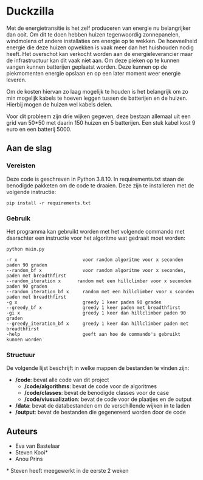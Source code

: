 # Duckzilla

Met de energietransitie is het zelf produceren van energie nu belangrijker dan ooit. Om dit te doen hebben huizen tegenwoordig zonnepanelen, windmolens of andere installaties om energie op te wekken. De hoeveelheid energie die deze huizen opwekken is vaak meer dan het huishouden nodig heeft. Het overschot kan verkocht worden aan de energieleverancier maar de infrastructuur kan dit vaak niet aan. Om deze pieken op te kunnen vangen kunnen batterijen geplaatst worden. Deze kunnen op de piekmomenten energie opslaan en op een later moment weer energie leveren. 

Om de kosten hiervan zo laag mogelijk te houden is het belangrijk om zo min mogelijk kabels te hoeven leggen tussen de batterijen en de huizen. Hierbij mogen de huizen wel kabels delen. 

Voor dit probleem zijn drie wijken gegeven, deze bestaan allemaal uit een grid van 50*50 met daarin 150 huizen en 5 batterijen. Een stuk kabel kost 9 euro en een batterij 5000.

## Aan de slag

### Vereisten

Deze code is geschreven in Python 3.8.10. In requirements.txt staan de benodigde pakketen om de code te draaien. Deze zijn te installeren met de volgende instructie: 

    pip install -r requirements.txt

### Gebruik

Het programma kan gebruikt worden met het volgende commando met daarachter een instructie voor het algoritme wat gedraait moet worden:

    python main.py

    -r x                        voor random algoritme voor x seconden paden 90 graden
    --random_bf x               voor random algoritme voor x seconden, paden met breadthfirst
    --random_iteration x      random met een hillclimber voor x seconden paden 90 graden
    --random_iteration_bf x     random met een hillclimber voor x sconden paden met breadthfirst
    -g x                        greedy 1 keer paden 90 graden
    --greedy_bf x               greedy 1 keer paden met breadthfirst
    -gi x                       greedy 1 keer dan hillclimber paden 90 graden
    --greedy_iteration_bf x     greedy 1 keer dan hillclimber paden met breadthfirst
    -help                       geeft aan hoe de commando's gebruikt kunnen worden

### Structuur

De volgende lijst beschrijft in welke mappen de bestanden te vinden zijn:
- **/code**: bevat alle code van dit project
    - **/code/algorithms**: bevat de code voor de algoritmes
    - **/code/classes**: bevat de benodigde classes voor de case
    - **/code/viusualization**: bevat de code voor de plaatjes en de output
- **/data**: bevat de databestanden om de verschillende wijken in te laden
- **/output**: bevat de bestanden die gegenereerd worden door de code

## Auteurs

- Eva van Bastelaar
- Steven Kooi*
- Anou Prins

\* Steven heeft meegewerkt in de eerste 2 weken